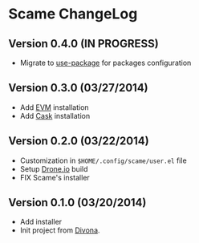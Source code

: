 # Scame ChangeLog

## Version 0.4.0 (IN PROGRESS)

- Migrate to [use-package](https://github.com/jwiegley/use-package) for packages configuration

## Version 0.3.0 (03/27/2014)

- Add [EVM](https://github.com/rejeep/evm) installation
- Add [Cask](https://github.com/cask/cask) installation

## Version 0.2.0 (03/22/2014)

- Customization in ``$HOME/.config/scame/user.el`` file
- Setup [Drone.io](https://drone.io) build
- FIX Scame's installer

## Version 0.1.0 (03/20/2014)

- Add installer
- Init project from [Divona](https://github.com/nlamirault/divona).
